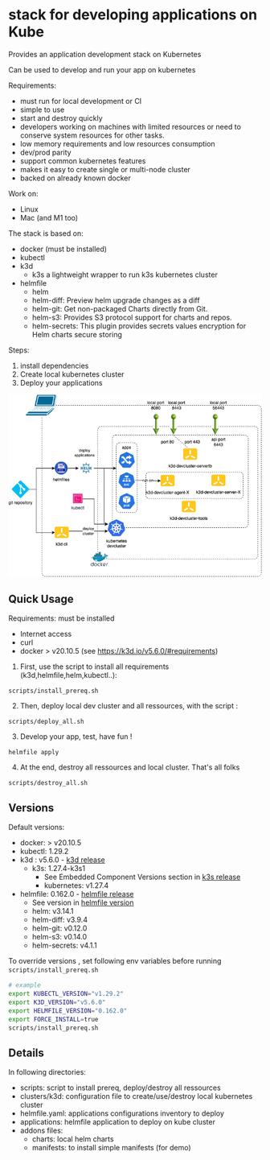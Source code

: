 # stack for developing applications on Kube

Provides an application development stack on Kubernetes

Can be used to develop and run your app on kubernetes

Requirements:
- must run for local development or CI
- simple to use
- start and destroy quickly
- developers working on machines with limited resources or need to conserve system resources for other tasks.
- low memory requirements and low resources consumption
- dev/prod parity
- support common kubernetes features
- makes it easy to create single or multi-node cluster
- backed on already known docker

Work on:
- Linux
- Mac (and M1 too)

The stack is based on:
- docker (must be installed)
- kubectl
- k3d
  - k3s a lightweight wrapper to run k3s kubernetes cluster
- helmfile
  - helm
  - helm-diff: Preview helm upgrade changes as a diff
  - helm-git: Get non-packaged Charts directly from Git.
  - helm-s3: Provides S3 protocol support for charts and repos.
  - helm-secrets: This plugin provides secrets values encryption for Helm charts secure storing

Steps:
1. install dependencies 
2. Create local kubernetes cluster
3. Deploy your applications

![architecture](docs/images/k3d-app-dev-kube-stack.png)

## Quick Usage

Requirements: must be installed
- Internet access
- curl
- docker > v20.10.5 (see  https://k3d.io/v5.6.0/#requirements)

1. First, use the script to install all requirements (k3d,helmfile,helm,kubectl..):
```
scripts/install_prereq.sh
```

2. Then, deploy local dev cluster and all ressources, with the script :
```
scripts/deploy_all.sh
```

3. Develop your app, test, have fun !

```
helmfile apply
```

4. At the end, destroy all ressources and local cluster. That's all folks
```
scripts/destroy_all.sh
```

## Versions

Default versions:
- docker: > v20.10.5
- kubectl: 1.29.2
- k3d : v5.6.0 - [k3d release](https://github.com/k3d-io/k3d/releases)
  - k3s: 1.27.4-k3s1
    - See Embedded Component Versions section in [k3s release](https://github.com/k3s-io/k3s/releases/tag/v1.27.4%2Bk3s1)
    - kubernetes: v1.27.4
- helmfile: 0.162.0 - [helmfile release](https://github.com/helmfile/helmfile/releases/tag/v0.162.0)
  - See version in [helmfile version](https://github.com/helmfile/helmfile/blob/main/pkg/app/init.go#L19)
  - helm: v3.14.1
  - helm-diff: v3.9.4
  - helm-git: v0.12.0
  - helm-s3: v0.14.0
  - helm-secrets: v4.1.1

To override versions , set following env variables before running `scripts/install_prereq.sh`
```bash
# example
export KUBECTL_VERSION="v1.29.2"
export K3D_VERSION="v5.6.0"
export HELMFILE_VERSION="0.162.0"
export FORCE_INSTALL=true
scripts/install_prereq.sh
```

## Details

In following directories:
- scripts: script to install prereq, deploy/destroy all ressources
- clusters/k3d: configuration file to create/use/destroy local kubernetes cluster
- helmfile.yaml: applications configurations inventory to deploy
- applications: helmfile application to deploy on kube cluster
- addons files:
  - charts: local helm charts
  - manifests: to install simple manifests (for demo)
